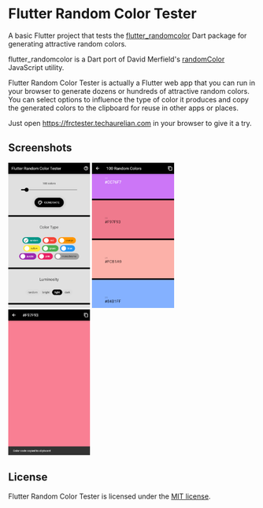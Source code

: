 # Flutter Random Color Tester

A basic Flutter project that tests the [flutter_randomcolor](https://pub.dev/packages/flutter_randomcolor) Dart package for generating attractive random colors.

flutter_randomcolor is a Dart port of David Merfield's [randomColor](https://github.com/davidmerfield/randomColor) JavaScript utility.

Flutter Random Color Tester is actually a Flutter web app that you can run in your browser to generate dozens or hundreds of attractive random colors. You can select options to influence the type of color it produces and copy the generated colors to the clipboard for reuse in other apps or places.

Just open https://frctester.techaurelian.com in your browser to give it a try.

## Screenshots

<p>
  <img width="33%" src="repo-assets/screenshots/frctester-screenshot-generate.png" alt="">
  <img width="33%" src="repo-assets/screenshots/frctester-screenshot-colors.png" alt="">
  <img width="33%" src="repo-assets/screenshots/frctester-screenshot-color.png" alt="">
</p>

## License

Flutter Random Color Tester is licensed under the [MIT license](LICENSE).
